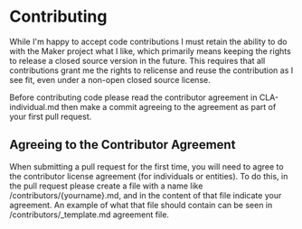 # Contributing

While I'm happy to accept code contributions I must retain the ability
to do with the Maker project what I like, which primarily means
keeping the rights to release a closed source version in the
future. This requires that all contributions grant me the rights to
relicense and reuse the contribution as I see fit, even under a
non-open closed source license.

Before contributing code please read the contributor agreement in
CLA-individual.md then make a commit agreeing to the agreement as part
of your first pull request.

## Agreeing to the Contributor Agreement

When submitting a pull request for the first time, you will need to
agree to the contributor license agreement (for individuals or
entities). To do this, in the pull request please create a file with a
name like /contributors/{yourname}.md, and in the content of that file
indicate your agreement. An example of what that file should contain
can be seen in /contributors/_template.md agreement file.
